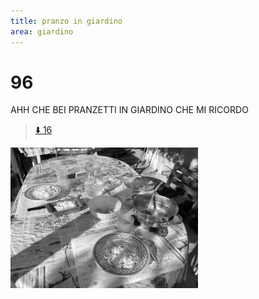 ```yaml
---
title: pranzo in giardino
area: giardino
---
```

# 96
AHH CHE BEI PRANZETTI IN GIARDINO CHE MI RICORDO

> [⬇️ 16](16-giardino-tavolo.md)

![foto_138](../_assets/preview/foto_138.jpg)